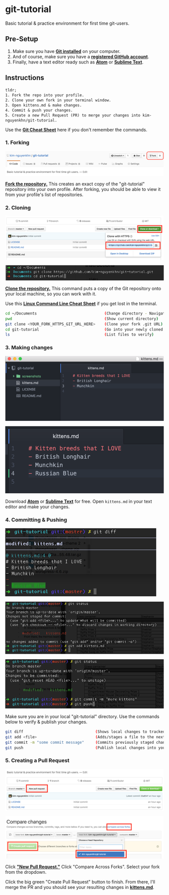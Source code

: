 # git-tutorial
Basic tutorial &amp; practice environment for first time git-users.


## Pre-Setup

1. Make sure you have **[Git installed](https://git-scm.com/book/en/v2/Getting-Started-Installing-Git)** on your computer.
2. And of course, make sure you have a **[registered GitHub account](https://github.com/join?source=header-home)**.
3. Finally, have a text editor ready such as **[Atom](https://atom.io/)** or **[Sublime Text](https://sublimetext.com/3)**.


## Instructions

```
tldr;
1. Fork the repo into your profile.
2. Clone your own fork in your terminal window.
3. Open kittens.md & make changes.
4. Commit & push your changes.
5. Create a new Pull Request (PR) to merge your changes into kim-nguyenkhn/git-tutorial.
```

Use the **[Git Cheat Sheet](https://www.git-tower.com/blog/git-cheat-sheet/)** here if you don't remember the commands.

### 1. Forking

<kbd>![Forking](screenshots/01_forking.png)</kbd>

**[Fork the repository.](https://help.github.com/articles/fork-a-repo/)** This creates an exact copy of the "git-tutorial" repository into your own profile. After forking, you should be able to view it from your profile's list of repositories.


### 2. Cloning

<kbd>![Cloning](screenshots/02_cloning.png)</kbd>

<kbd>![Cloning - Terminal](screenshots/02b_cloning.png)</kbd>

**[Clone the repository.](https://git-scm.com/book/en/v2/Git-Basics-Getting-a-Git-Repository#Cloning-an-Existing-Repository)** This command puts a copy of the Git repository onto your local machine, so you can work with it.

Use this **[Linux Command Line Cheat Sheet](https://www.cheatography.com/davechild/cheat-sheets/linux-command-line/)** if you get lost in the terminal.

```bash
cd ~/Documents                              (Change directory - Navigate to where you want your local copy to live)
pwd                                         (Show current directory)
git clone <YOUR_FORK_HTTPS_GIT_URL_HERE>    (Clone your fork .git URL)
cd git-tutorial                             (Go into your newly cloned directory)
ls                                          (List files to verify)
```


### 3. Making changes

<kbd>![Making Changes](screenshots/03a_making_changes.png)</kbd>

<kbd>![Making Changes](screenshots/03b_making_changes.png)</kbd>

Download **[Atom](https://atom.io/)** or **[Sublime Text](https://sublimetext.com/3)** for free. Open `kittens.md` in your text editor and make your changes.


### 4. Committing & Pushing

<kbd>![Git Diff](screenshots/03c_diff.png)</kbd>

<kbd>![Git Commit](screenshots/03d_status_add.png)</kbd>

<kbd>![Git Push](screenshots/03e_status_commit_push.png)</kbd>

Make sure you are in your local "git-tutorial" directory. Use the commands below to verify & publish your changes.

```bash
git diff                                (Shows local changes to tracked files)
git add <file>                          (Adds/stages a file to the next commit)
git commit -m "some commit message"     (Commits previously staged changes)
git push                                (Publish local changes into your fork)
```


### 5. Creating a Pull Request

<kbd>![New Pull Request](screenshots/04_new_pr.png)</kbd>

<kbd>![Compare Forks](screenshots/05b_compare_forks.png)</kbd>

Click **["New Pull Request."](https://github.com/kim-nguyenkhn/git-tutorial/compare?expand=1)** Click "Compare Across Forks". Select your fork from the dropdown.

Click the big green "Create Pull Request" button to finish. From there, I'll merge the PR and you should see your resulting changes in **[kittens.md](kittens.md)**.
